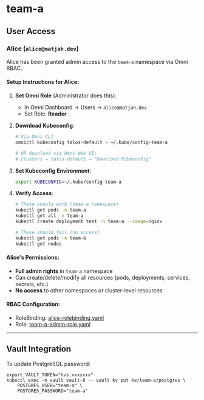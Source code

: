 # team-a

## User Access

### Alice (`alice@matjah.dev`)

Alice has been granted admin access to the `team-a` namespace via Omni RBAC.

#### Setup Instructions for Alice:

1. **Set Omni Role** (Administrator does this):
   - In Omni Dashboard → Users → `alice@matjah.dev`
   - Set Role: **Reader**

2. **Download Kubeconfig**:
   ```bash
   # Via Omni CLI
   omnictl kubeconfig talos-default > ~/.kube/config-team-a

   # OR download via Omni Web UI:
   # Clusters → talos-default → "Download Kubeconfig"
   ```

3. **Set Kubeconfig Environment**:
   ```bash
   export KUBECONFIG=~/.kube/config-team-a
   ```

4. **Verify Access**:
   ```bash
   # These should work (team-a namespace)
   kubectl get pods -n team-a
   kubectl get all -n team-a
   kubectl create deployment test -n team-a --image=nginx

   # These should fail (no access)
   kubectl get pods -n team-b
   kubectl get nodes
   ```

#### Alice's Permissions:
- **Full admin rights** in `team-a` namespace
- Can create/delete/modify all resources (pods, deployments, services, secrets, etc.)
- **No access** to other namespaces or cluster-level resources

#### RBAC Configuration:
- RoleBinding: [alice-rolebinding.yaml](resources/alice-rolebinding.yaml)
- Role: [team-a-admin-role.yaml](resources/team-a-admin-role.yaml)

---

## Vault Integration

To update PostgreSQL password:

```shell
export VAULT_TOKEN="hvs.xxxxxxx"
kubectl exec -n vault vault-0 -- vault kv put kv/team-a/postgres \
    POSTGRES_USER="team-a" \
    POSTGRES_PASSWORD="team-a"
```
